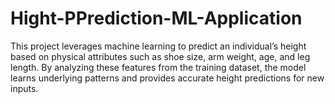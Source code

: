 # Hight-PPrediction-ML-Application
This project leverages machine learning to predict an individual’s height based on physical attributes such as shoe size, arm weight, age, and leg length. By analyzing these features from the training dataset, the model learns underlying patterns and provides accurate height predictions for new inputs.
